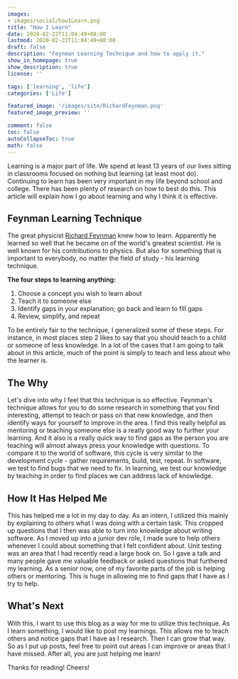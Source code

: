 ```yaml
---
images: 
- images/social/howILearn.png
title: "How I Learn"
date: 2020-02-22T11:04:49+08:00
lastmod: 2020-02-22T11:04:49+08:00
draft: false
description: "Feynman Learning Technique and how to apply it."
show_in_homepage: true
show_description: true
license: ''

tags: ['learning', 'life']
categories: ['Life']

featured_image: '/images/site/RichardFeynman.png'
featured_image_preview: ''

comment: false
toc: false
autoCollapseToc: true
math: false
---
```


Learning is a major part of life. We spend at least 13 years of our lives sitting in classrooms focused on nothing but learning 
(at least most do). Continuing to learn has been very important in my life beyond school and college. There has been plenty 
of research on how to best do this. This article will explain how I go about learning and why I think it is effective.

## Feynman Learning Technique

The great physicist [Richard Feynman](https://en.wikipedia.org/wiki/Richard_Feynman) knew how to learn. Apparently he learned 
so well that he became on of the world's greatest scientist. He is well known for his contributions to physics. 
But also for something that is important to everybody, no matter the field of study - his learning technique.

**The four steps to learning anything:**
1. Choose a concept you wish to learn about
2. Teach it to someone else
3. Identify gaps in your explanation; go back and learn to fill gaps
4. Review, simplify, and repeat

To be entirely fair to the technique, I generalized some of these steps. For instance, in most places step 2 likes to say that you 
should teach to a child or someone of less knowledge. In a lot of the cases that I am going to talk about in this article, much of 
the point is simply to teach and less about who the learner is. 


## The Why

Let's dive into why I feel that this technique is so effective. Feynman's technique allows for you to do some research in something
that you find interesting, attempt to teach or pass on that new knowledge, and then identify ways for yourself to improve in the area.
I find this really helpful as mentoring or teaching someone else is a really good way to further your learning. And it also is a
really quick way to find gaps as the person you are teaching will almost always press your knowledge with questions. To compare it to
the world of software, this cycle is very similar to the development cycle - gather requirements, build, test, repeat. In software,
we test to find bugs that we need to fix. In learning, we test our knowledge by teaching in order to find places we can address lack
of knowledge. 


## How It Has Helped Me

This has helped me a lot in my day to day. As an intern, I utilized this mainly by explaining to others what I was doing with a
certain task. This cropped up questions that I then was able to turn into knowledge about writing software. As I moved up into 
a junior dev role, I made sure to help others whenever I could about something that I felt confident about. Unit testing was an
area that I had recently read a large book on. So I gave a talk and many people gave me valuable feedback or asked questions
that furthered my learning. As a senior now, one of my favorite parts of the job is helping others or mentoring. This is huge 
in allowing me to find gaps that I have as I try to help.

## What's Next

With this, I want to use this blog as a way for me to utilize this technique. As I learn something, I would like to post my
learnings. This allows me to teach others and notice gaps that I have as I research. Then I can grow that way. So as I put up posts,
feel free to point out areas I can improve or areas that I have missed. After all, you are just helping me learn!

Thanks for reading! Cheers!